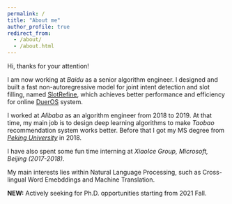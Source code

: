 ```yaml
---
permalink: /
title: "About me"
author_profile: true
redirect_from: 
  - /about/
  - /about.html
---
```


Hi, thanks for your attention!

I am now working at *Baidu* as a senior algorithm engineer. I designed and built a fast non-autoregressive model for 
joint intent detection and slot filling, named [SlotRefine](https://arxiv.org/pdf/2010.02693.pdf), 
which achieves better performance and efficiency for online [DuerOS](https://dueros.baidu.com/en/index.html) system.

I worked at *Alibaba* as an algorithm engineer from 2018 to 2019. At that time, my main job is to design deep learning 
algorithms to make *Taobao* recommendation system works better. Before that I got my MS degree from 
[*Peking University*](http://english.pku.edu.cn/) in 2018. 

I have also spent some fun time interning at *XiaoIce Group, Microsoft, Beijing (2017-2018)*.

My main interests lies within Natural Language Processing, such as Cross-lingual Word Emebddings and Machine Translation.

**NEW:** Actively seeking for Ph.D. opportunities starting from 2021 Fall. 

